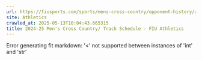 ```yaml
---
url: https://fiusports.com/sports/mens-cross-country/opponent-history/alabama/350
site: Athletics
crawled_at: 2025-05-13T10:04:43.665315
title: 2024-25 Men's Cross Country/ Track Schedule - FIU Athletics
---
```


Error generating fit markdown: '<' not supported between instances of 'int' and 'str'